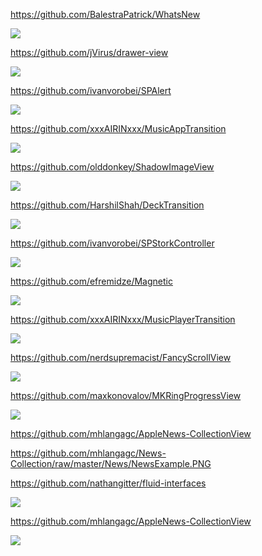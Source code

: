 https://github.com/BalestraPatrick/WhatsNew

![](https://github.com/BalestraPatrick/WhatsNew/raw/master/example.png)

https://github.com/jVirus/drawer-view

![](https://github.com/jVirus/drawer-view/raw/master/assets/drawer-view%20demo%2001.gif)

https://github.com/ivanvorobei/SPAlert

![](https://github.com/ivanvorobei/SPAlert/raw/master/Assets/Readme/Preview%20-%20Done.gif)

https://github.com/xxxAIRINxxx/MusicAppTransition

![](https://github.com/xxxAIRINxxx/MusicAppTransition/raw/master/capture.gif)

https://github.com/olddonkey/ShadowImageView

![](https://github.com/olddonkey/ShadowImageView/raw/master/Screenshots/NoOffset.png)

https://github.com/HarshilShah/DeckTransition

![](https://raw.githubusercontent.com/HarshilShah/DeckTransition/master/Resources/demo.gif)

https://github.com/ivanvorobei/SPStorkController

![](https://github.com/ivanvorobei/SPStorkController/raw/master/Resources/Preview.gif)

https://github.com/efremidze/Magnetic

![](https://camo.githubusercontent.com/2de2aeff2250be2c201222a307944178a1be02f9/68747470733a2f2f7468756d62732e6766796361742e636f6d2f52656c696576656448617264416d65726963616e7061696e74686f7273652d73697a655f726573747269637465642e676966)

https://github.com/xxxAIRINxxx/MusicPlayerTransition

![](https://github.com/xxxAIRINxxx/MusicPlayerTransition/raw/master/capture.gif)

https://github.com/nerdsupremacist/FancyScrollView

![](https://github.com/nerdsupremacist/FancyScrollView/raw/master/Demo/FancyScrollView.gif)

https://github.com/maxkonovalov/MKRingProgressView

![](https://github.com/maxkonovalov/MKRingProgressView/raw/master/MKRingProgressView.png)

https://github.com/mhlangagc/AppleNews-CollectionView

https://github.com/mhlangagc/News-Collection/raw/master/News/NewsExample.PNG

https://github.com/nathangitter/fluid-interfaces

![](https://github.com/nathangitter/fluid-interfaces/raw/master/Resources/repo-banner.png)

https://github.com/mhlangagc/AppleNews-CollectionView

![](https://github.com/mhlangagc/News-Collection/raw/master/News/NewsExample.PNG)
